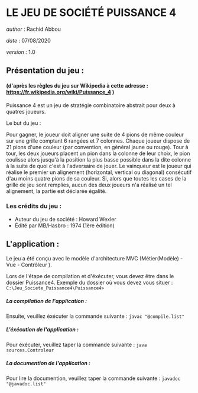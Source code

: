 # LE JEU DE SOCIÉTÉ PUISSANCE 4         

*author*  : Rachid Abbou

*date*    : 07/08/2020

*version* : 1.0			

## Présentation du jeu :
#### (d'après les règles du jeu sur Wikipedia à cette adresse : https://fr.wikipedia.org/wiki/Puissance_4 )

Puissance 4 est un jeu de stratégie combinatoire abstrait pour deux à quatres joueurs. 

Le but du jeu : 

Pour gagner, le joueur doit aligner une suite de 4 pions de même couleur sur une grille comptant 6 rangées et 7 colonnes.
Chaque joueur dispose de 21 pions d'une couleur (par convention, en général jaune ou rouge). Tour à tour, les deux joueurs placent un pion dans la colonne de leur choix, le pion coulisse alors jusqu'à la position la plus basse possible dans la dite colonne à la suite de quoi c'est à l'adversaire de jouer.
Le vainqueur est le joueur qui réalise le premier un alignement (horizontal, vertical ou diagonal) consécutif d'au moins quatre pions de sa couleur. Si, alors que toutes les cases de la grille de jeu sont remplies, aucun des deux joueurs n'a réalisé un tel alignement, la partie est déclarée égalité.

### Les crédits du jeu :

- Auteur du jeu de société 		: Howard Wexler
- Édité par MB/Hasbro 			: 1974 (1ère édition)

## L'application :

Le jeu a été conçu avec le modèle d'architecture MVC (Métier(Modèle) - Vue - Contrôleur ).

Lors de l'étape de compilation et d'éxécuter, vous devez être dans le dossier Puissance4.
Exemple du dossier où vous devez vous situer : `C:\Jeu_Societe_Puissance4\Puissance4>`

##### La compilation de l'application :

Ensuite, veuillez éxécuter la commande suivante : `javac "@compile.list"`

##### L'éxécution de l'application :  

Pour éxécuter, veuillez taper la commande suivante : `java sources.Controleur`
 
##### La documention de l'application :

Pour lire la documention, veuillez taper la commande suivante : `javadoc "@javadoc.list"`
